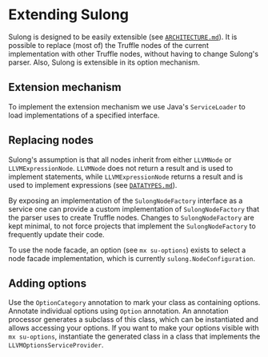 # Extending Sulong

Sulong is designed to be easily extensible (see [`ARCHITECTURE.md`](ARCHITECTURE.md)).
It is possible to replace (most of) the Truffle nodes of the current implementation
with other Truffle nodes, without having to change Sulong's parser.
Also, Sulong is extensible in its option mechanism.

## Extension mechanism

To implement the extension mechanism we use Java's `ServiceLoader` to load
implementations of a specified interface.

## Replacing nodes

Sulong's assumption is that all nodes inherit from either `LLVMNode` or
`LLVMExpressionNode`. `LLVMNode` does not return a result and is used to
implement statements, while `LLVMExpressionNode` returns a result and is
used to implement expressions (see [`DATATYPES.md`](DATATYPES.md)).

By exposing an implementation of the `SulongNodeFactory` interface as
a service one can provide a custom implementation of `SulongNodeFactory`
that the parser uses to create Truffle nodes. Changes to
`SulongNodeFactory` are kept minimal, to not force projects that implement
the `SulongNodeFactory` to frequently update their code.

To use the node facade, an option (see `mx su-options`) exists to select
a node facade implementation, which is currently `sulong.NodeConfiguration`.

## Adding options

Use the `OptionCategory` annotation to mark your class as containing options.
Annotate individual options using `Option` annotation.
An annotation processor generates a subclass of this class, which can be
instantiated and allows accessing your options. If you want to make your
options visible with `mx su-options`, instantiate the generated class in a
class that implements the `LLVMOptionsServiceProvider`.
